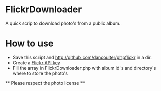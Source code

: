 # FlickrDownloader

A quick scrip to download photo's from a public album. 

# How to use

* Save this script and http://github.com/dancoulter/phpflickr in a dir. 
* Create a [Flickr API key](https://www.flickr.com/services/api/keys)
* Fill the array in FlickrDownloader.php with album id's and directory's where to store the photo's

** Please respect the photo license **
